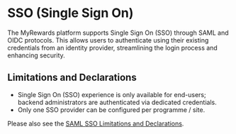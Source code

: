 # SSO (Single Sign On)

The MyRewards platform supports Single Sign On (SSO) through SAML and OIDC protocols. This allows users to authenticate using their existing credentials from an identity provider, streamlining the login process and enhancing security.

## Limitations and Declarations
- Single Sign On (SSO) experience is only available for end-users; backend administrators are authenticated via dedicated credentials.
- Only one SSO provider can be configured per programme / site.

Please also see the [SAML SSO Limitations and Declarations](#saml-sso-limitations-and-declarations).
